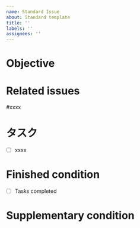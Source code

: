 ```yaml
---
name: Standard Issue
about: Standard template
title: ''
labels: ''
assignees: ''
---
```


# Objective


# Related issues
#xxxx


# タスク
- [ ] xxxx

# Finished condition
- [ ] Tasks completed

# Supplementary condition
